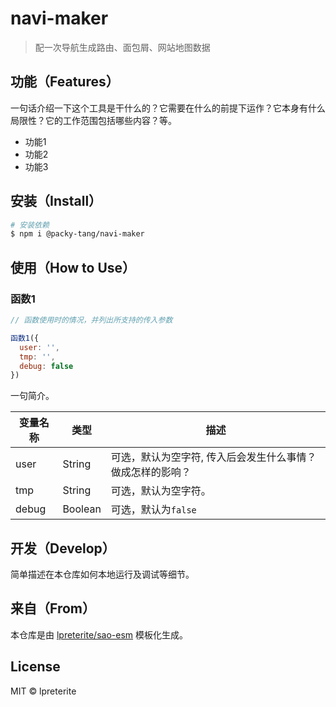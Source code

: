 # navi-maker

> 配一次导航生成路由、面包屑、网站地图数据

## 功能（Features）

一句话介绍一下这个工具是干什么的？它需要在什么的前提下运作？它本身有什么局限性？它的工作范围包括哪些内容？等。

- 功能1
- 功能2
- 功能3

## 安装（Install）

```sh
# 安装依赖
$ npm i @packy-tang/navi-maker
```

## 使用（How to Use）

### 函数1

```js
// 函数使用时的情况，并列出所支持的传入参数

函数1({
  user: '',
  tmp: '',
  debug: false
})
```

一句简介。

| 变量名称 | 类型   | 描述                                 |
| -------- | ------ | ------------------------------------ |
| user | String | 可选，默认为空字符, 传入后会发生什么事情？做成怎样的影响？ |
| tmp | String |   可选，默认为空字符。 |
| debug | Boolean | 可选，默认为`false` |

## 开发（Develop）

简单描述在本仓库如何本地运行及调试等细节。

## 来自（From）

本仓库是由 [lpreterite/sao-esm](https://github.com/lpreterite/sao-esm) 模板化生成。

## License

MIT &copy; lpreterite
